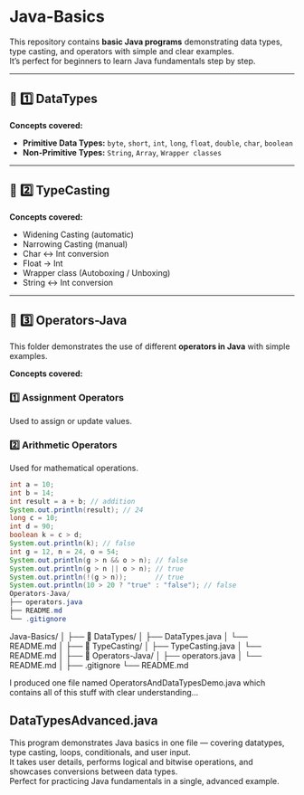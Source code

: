  # Java-Basics

This repository contains **basic Java programs** demonstrating data types, type casting, and operators with simple and clear examples.  
It’s perfect for beginners to learn Java fundamentals step by step.

---

## 📁 1️⃣ DataTypes

**Concepts covered:**

- **Primitive Data Types:** `byte`, `short`, `int`, `long`, `float`, `double`, `char`, `boolean`  
- **Non-Primitive Types:** `String`, `Array`, `Wrapper classes`  
 


---

## 📁 2️⃣ TypeCasting

**Concepts covered:**

- Widening Casting (automatic)  
- Narrowing Casting (manual)  
- Char ↔ Int conversion  
- Float → Int  
- Wrapper class (Autoboxing / Unboxing)  
- String ↔ Int conversion  

 


---

## 📁 3️⃣ Operators-Java

This folder demonstrates the use of different **operators in Java** with simple examples.

**Concepts covered:**

### 1️⃣ Assignment Operators  
Used to assign or update values.  

### 2️⃣ Arithmetic Operators  
Used for mathematical operations.  

```java
int a = 10;
int b = 14;
int result = a + b; // addition
System.out.println(result); // 24
long c = 10;
int d = 90;
boolean k = c > d;
System.out.println(k); // false
int g = 12, n = 24, o = 54;
System.out.println(g > n && o > n); // false
System.out.println(g > n || o > n); // true
System.out.println(!(g > n));       // true
System.out.println(10 > 20 ? "true" : "false"); // false
Operators-Java/
├── operators.java
├── README.md
└── .gitignore
```
Java-Basics/
│
├── 📁 DataTypes/
│   ├── DataTypes.java
│   └── README.md
│
├── 📁 TypeCasting/
│   ├── TypeCasting.java
│   └── README.md
│
├── 📁 Operators-Java/
│   ├── operators.java
│   └── README.md
│
├── .gitignore
└── README.md

I produced one file named OperatorsAndDataTypesDemo.java which contains all of this stuff with clear understanding... 

## DataTypesAdvanced.java
This program demonstrates Java basics in one file — covering datatypes, type casting, loops, conditionals, and user input.  
It takes user details, performs logical and bitwise operations, and showcases conversions between data types.  
Perfect for practicing Java fundamentals in a single, advanced example.

